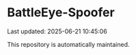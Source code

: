 # BattleEye-Spoofer

Last updated: 2025-06-21 10:45:06

This repository is automatically maintained.
